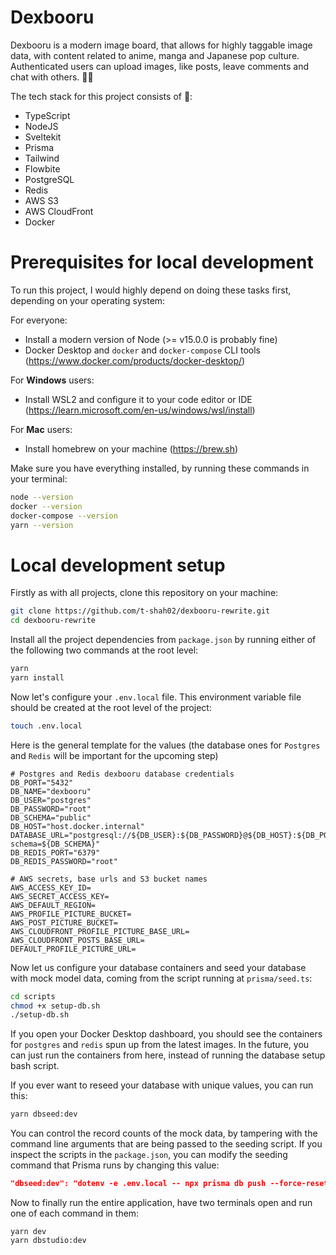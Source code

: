 # Dexbooru
Dexbooru is a modern image board, that allows for highly taggable image data, with content related to anime, manga and Japanese pop culture. Authenticated users can upload images, like posts, leave comments and chat with others. 🚀🤖

The tech stack for this project consists of 🍔:
- TypeScript
- NodeJS
- Sveltekit
- Prisma
- Tailwind
- Flowbite
- PostgreSQL
- Redis
- AWS S3
- AWS CloudFront
- Docker

# Prerequisites for local development
To run this project, I would highly depend on doing these tasks first, depending on your operating system:

For everyone:
- Install a modern version of Node (>= v15.0.0 is probably fine)
- Docker Desktop and `docker` and `docker-compose` CLI tools (https://www.docker.com/products/docker-desktop/)

For **Windows** users:
- Install WSL2 and configure it to your code editor or IDE (https://learn.microsoft.com/en-us/windows/wsl/install)

For **Mac** users:
- Install homebrew on your machine (https://brew.sh)

Make sure you have everything installed, by running these commands in your terminal:
```bash
node --version
docker --version
docker-compose --version
yarn --version
```

# Local development setup
Firstly as with all projects, clone this repository on your machine:
```bash
git clone https://github.com/t-shah02/dexbooru-rewrite.git
cd dexbooru-rewrite
```

Install all the project dependencies from `package.json` by running either of the following two commands at the root level:
```bash
yarn
yarn install
```

Now let's configure your `.env.local` file. This environment variable file should be created at the root level of the project:
```bash
touch .env.local
```

Here is the general template for the values (the database ones for `Postgres` and `Redis` will be important for the upcoming step)
```
# Postgres and Redis dexbooru database credentials
DB_PORT="5432"
DB_NAME="dexbooru"
DB_USER="postgres"
DB_PASSWORD="root"
DB_SCHEMA="public"
DB_HOST="host.docker.internal"
DATABASE_URL="postgresql://${DB_USER}:${DB_PASSWORD}@${DB_HOST}:${DB_PORT}/${DB_NAME}?schema=${DB_SCHEMA}"
DB_REDIS_PORT="6379"
DB_REDIS_PASSWORD="root"

# AWS secrets, base urls and S3 bucket names
AWS_ACCESS_KEY_ID=
AWS_SECRET_ACCESS_KEY=
AWS_DEFAULT_REGION=
AWS_PROFILE_PICTURE_BUCKET=
AWS_POST_PICTURE_BUCKET=
AWS_CLOUDFRONT_PROFILE_PICTURE_BASE_URL=
AWS_CLOUDFRONT_POSTS_BASE_URL=
DEFAULT_PROFILE_PICTURE_URL=
```

Now let us configure your database containers and seed your database with mock model data, coming from the script running at `prisma/seed.ts`:
```bash
cd scripts
chmod +x setup-db.sh
./setup-db.sh                                                                         
```

If you open your Docker Desktop dashboard, you should see the containers for `postgres` and `redis` spun up from the latest images. In the future, you can just run the containers from here, instead of running the database setup bash script. 

If you ever want to reseed your database with unique values, you can run this:
```bash
yarn dbseed:dev
```

You can control the record counts of the mock data, by tampering with the command line arguments that are being passed to the seeding script. If you inspect  the scripts in the `package.json`, you can modify the seeding command that Prisma runs by changing this value:
```json
"dbseed:dev": "dotenv -e .env.local -- npx prisma db push --force-reset && npx prisma db seed -- --seed 69420 --user-count 20 --post-count 100 --tag-count 500 --artist-count 250 --comment-count 20000",
```

Now to finally run the entire application, have two terminals open and run one of each command in them:
```
yarn dev
yarn dbstudio:dev
```
